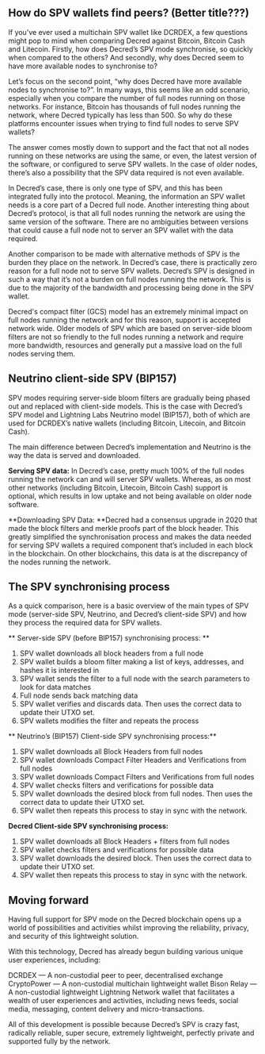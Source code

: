 ## How do SPV wallets find peers? (Better title???)

If you’ve ever used a multichain SPV wallet like DCRDEX, a few questions might pop to mind when comparing Decred against Bitcoin, Bitcoin Cash and Litecoin. Firstly, how does Decred’s SPV mode synchronise, so quickly when compared to the others? And secondly, why does Decred seem to have more available nodes to synchronise to? 

Let’s focus on the second point, “why does Decred have more available nodes to synchronise to?”. In many ways, this seems like an odd scenario, especially when you compare the number of full nodes running on those networks. For instance, Bitcoin has thousands of full nodes running the network, where Decred typically has less than 500. So why do these platforms encounter issues when trying to find full nodes to serve SPV wallets? 

The answer comes mostly down to support and the fact that not all nodes running on these networks are using the same, or even, the latest version of the software, or configured to serve SPV wallets. In the case of older nodes, there’s also a possibility that the SPV data required is not even available. 

In Decred’s case, there is only one type of SPV, and this has been integrated fully into the protocol. Meaning, the information an SPV wallet needs is a core part of a Decred full node. Another interesting thing about Decred’s protocol, is that all full nodes running the network are using the same version of the software. There are no ambiguities between versions that could cause a full node not to server an SPV wallet with the data required. 

Another comparison to be made with alternative methods of SPV is the burden they place on the network. In Decred’s case, there is practically zero reason for a full node not to serve SPV wallets. Decred’s SPV is designed in such a way that it’s not a burden on full nodes running the network. This is due to the majority of the bandwidth and processing being done in the SPV wallet.

Decred's compact filter (GCS) model has an extremely minimal impact on full nodes running the network and for this reason, support is accepted network wide. Older models of SPV which are based on server-side bloom filters are not so friendly to the full nodes running a network and require more bandwidth, resources and generally put a massive load on the full nodes serving them. 

## Neutrino client-side SPV (BIP157)
SPV modes requiring server-side bloom filters are gradually being phased out and replaced with client-side models. This is the case with Decred’s SPV model and Lightning Labs Neutrino model (BIP157), both of which are used for DCRDEX’s native wallets (including Bitcoin, Litecoin, and Bitcoin Cash).

The main difference between Decred’s implementation and Neutrino is the way the data is served and downloaded. 

**Serving SPV data:** In Decred’s case, pretty much 100% of the full nodes running the network can and will server SPV wallets. Whereas, as on most other networks (including Bitcoin, Litecoin, Bitcoin Cash) support is optional, which results in low uptake and not being available on older node software.

**Downloading SPV Data: **Decred had a consensus upgrade in 2020 that made the block filters and merkle proofs part of the block header. This greatly simplified the synchronisation process and makes the data needed for serving SPV wallets a required component that’s included in each block in the blockchain. On other blockchains, this data is at the discrepancy of the nodes running the network.

## The SPV synchronising process
As a quick comparison, here is a basic overview of the main types of SPV mode (server-side SPV, Neutrino, and Decred’s client-side SPV) and how they process the required data for SPV wallets.

** Server-side SPV (before BIP157) synchronising process: **
1. SPV wallet downloads all block headers from a full node
2. SPV wallet builds a bloom filter making a list of keys, addresses, and hashes it is interested in
3. SPV wallet sends the filter to a full node with the search parameters to look for data matches
4. Full node sends back matching data 
5. SPV wallet verifies and discards data. Then uses the correct data to update their UTXO set.
6. SPV wallets modifies the filter and repeats the process

** Neutrino’s (BIP157) Client-side SPV synchronising process:**
1. SPV wallet downloads all Block Headers from full nodes
2. SPV wallet downloads Compact Filter Headers and Verifications from full nodes
3. SPV wallet downloads Compact Filters and Verifications from full nodes
4. SPV wallet checks filters and verifications for possible data 
5. SPV wallet downloads the desired block from full nodes. Then uses the correct data to update their UTXO set. 
6. SPV wallet then repeats this process to stay in sync with the network.

**Decred Client-side SPV synchronising process:**
1. SPV wallet downloads all Block Headers + filters from full nodes
2. SPV wallet checks filters and verifications for possible data 
3. SPV wallet downloads the desired block. Then uses the correct data to update their UTXO set. 
4. SPV wallet then repeats this process to stay in sync with the network.

## Moving forward
Having full support for SPV mode on the Decred blockchain opens up a world of possibilities and activities whilst improving the reliability, privacy, and security of this lightweight solution.

With this technology, Decred has already begun building various unique user experiences, including:

DCRDEX — A non-custodial peer to peer, decentralised exchange
CryptoPower — A non-custodial multichain lightweight wallet
Bison Relay — A non-custodial lightweight Lightning Network wallet that facilitates a wealth of user experiences and activities, including news feeds, social media, messaging, content delivery and micro-transactions. 

All of this development is possible because Decred’s SPV is crazy fast, radically reliable, super secure, extremely lightweight, perfectly private and supported fully by the network.
